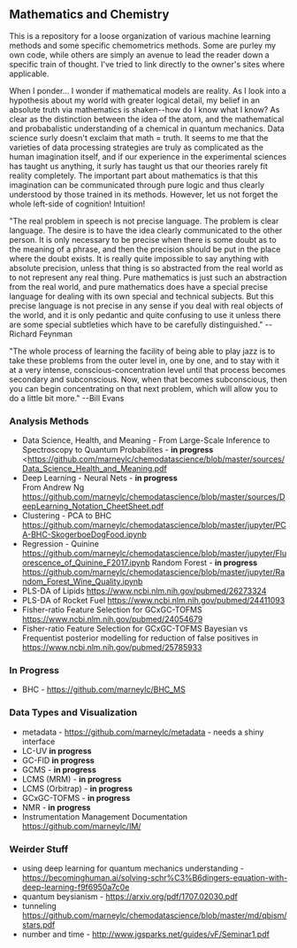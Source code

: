 ## Mathematics and Chemistry
This is a repository for a loose organization of various machine learning methods and some specific chemometrics methods. Some are purley my own code, while others are simply an avenue to lead the reader down a specific train of thought. I've tried to link directly to the owner's sites where applicable.

When I ponder...
I wonder if mathematical models are reality. As I look into a hypothesis about my world with greater logical detail, my belief in an absolute truth via mathematics is shaken--how do I know what I know? As clear as the distinction between the idea of the atom, and the mathematical and probabalistic understanding of a chemical in quantum mechanics. Data science surly doesn't exclaim that math = truth. It seems to me that the varieties of data processing strategies are truly as complicated as the human imagination itself, and if our experience in the experimental sciences has taught us anything, it surly has taught us that our theories rarely fit reality completely. The important part about mathematics is that this imagination can be communicated through pure logic and thus clearly understood by those trained in its methods. However, let us not forget the whole left-side of cognition! Intuition!

"The real problem in speech is not precise language. The problem is clear language. The desire is to have the idea clearly communicated to the other person. It is only necessary to be precise when there is some doubt as to the meaning of a phrase, and then the precision should be put in the place where the doubt exists. It is really quite impossible to say anything with absolute precision, unless that thing is so abstracted from the real world as to not represent any real thing. Pure mathematics is just such an abstraction from the real world, and pure mathematics does have a special precise language for dealing with its own special and technical subjects. But this precise language is not precise in any sense if you deal with real objects of the world, and it is only pedantic and quite confusing to use it unless there are some special subtleties which have to be carefully distinguished." --Richard Feynman

"The whole process of learning the facility of being able to play jazz is to take these problems from the outer level in, one by one, and to stay with it at a very intense, conscious-concentration level until that process becomes secondary and subconscious. Now, when that becomes subconscious, then you can begin concentrating on that next problem, which will allow you to do a little bit more." --Bill Evans

### Analysis Methods
- Data Science, Health, and Meaning - From Large-Scale Inference to Spectroscopy to Quantum Probabilites - **in progress** 
<https://github.com/marneylc/chemodatascience/blob/master/sources/Data_Science_Health_and_Meaning.pdf
- Deep Learning - Neural Nets - **in progress**  
From Andrew Ng <https://github.com/marneylc/chemodatascience/blob/master/sources/DeepLearning_Notation_CheetSheet.pdf>
- Clustering - PCA to BHC
<https://github.com/marneylc/chemodatascience/blob/master/jupyter/PCA-BHC-SkogerboeDogFood.ipynb>
- Regression - Quinine
<https://github.com/marneylc/chemodatascience/blob/master/jupyter/Fluorescence_of_Quinine_F2017.ipynb> 
 Random Forest - **in progress** 
<https://github.com/marneylc/chemodatascience/blob/master/jupyter/Random_Forest_Wine_Quality.ipynb>
- PLS-DA of Lipids
<https://www.ncbi.nlm.nih.gov/pubmed/26273324>
- PLS-DA of Rocket Fuel
<https://www.ncbi.nlm.nih.gov/pubmed/24411093>
- Fisher-ratio Feature Selection for GCxGC-TOFMS 
https://www.ncbi.nlm.nih.gov/pubmed/24054679
- Fisher-ratio Feature Selection for GCxGC-TOFMS Bayesian vs Frequentist posterior modelling for reduction of false positives in https://www.ncbi.nlm.nih.gov/pubmed/25785933


### In Progress
- BHC - https://github.com/marneylc/BHC_MS

### Data Types and Visualization
- metadata - https://github.com/marneylc/metadata - needs a shiny interface
- LC-UV **in progress**
- GC-FID **in progress**
- GCMS - **in progress**
- LCMS (MRM) - **in progress**
- LCMS (Orbitrap) - **in progress**
- GCxGC-TOFMS - **in progress**
- NMR - **in progress**
- Instrumentation Management Documentation 
<https://github.com/marneylc/IM/>

### Weirder Stuff
- using deep learning for quantum mechanics understanding - https://becominghuman.ai/solving-schr%C3%B6dingers-equation-with-deep-learning-f9f6950a7c0e
- quantum beysianism - https://arxiv.org/pdf/1707.02030.pdf
- tunneling 
<https://github.com/marneylc/chemodatascience/blob/master/md/qbism/stars.pdf>
- number and time - http://www.jgsparks.net/guides/vF/Seminar1.pdf
